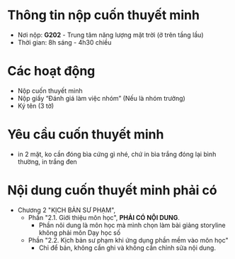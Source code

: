 # Thông tin nộp cuốn thuyết minh
- Nơi nộp: **G202** - Trung tâm năng lượng mặt trời (ở trên tầng lầu)
- Thời gian: 8h sáng - 4h30 chiều

# Các hoạt động
- Nộp cuốn thuyết minh
- Nộp giấy “Đánh giá làm việc nhóm” (Nếu là nhóm trưởng)
- Ký tên (3 tờ)

# Yêu cầu cuốn thuyết minh
- in 2 mặt, ko cần đóng bìa cứng gì nhé, chứ in bìa trắng đóng lại bình thường, in trắng đen

# Nội dung cuốn thuyết minh phải có
- Chương 2 "KỊCH BẢN SƯ PHẠM", 
    + Phần "2.1. Giới thiệu môn học", **PHẢI CÓ NỘI DUNG**.
        + Phần nôi dung là môn học mà mình chọn làm bài giảng storyline không phải môn Dạy học số
    + Phần "2.2. Kịch bản sư phạm khi ứng dụng phần mềm vào môn học"
        + Chỉ để bản, không cần ghi và không cần chỉnh sửa nội dung.


